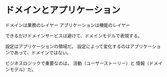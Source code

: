 # ドメインとアプリケーション

ドメインは業務のレイヤー
アプリケーションは機能のレイヤー

できるだけドメインサービスは避けて、ドメインモデルで表現する。

設定はアプリケーションの領域だ。
設定によって変化するのはアプリケーションであって、ドメインではない。

ビジネスロジックで重要なのは、
活動（ユーザーストーリー）と
情報（ドメインモデル）だ。
